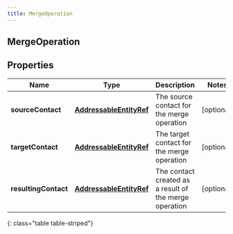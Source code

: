 ```yaml
---
title: MergeOperation
---
```


## MergeOperation

## Properties

| Name                 | Type                                                                     | Description                                            | Notes      |
| -------------------- | ------------------------------------------------------------------------ | ------------------------------------------------------ | ---------- |
| **sourceContact**    | <!----><!---->[**AddressableEntityRef**](AddressableEntityRef.md)<!----> | The source contact for the merge operation             | [optional] |
| **targetContact**    | <!----><!---->[**AddressableEntityRef**](AddressableEntityRef.md)<!----> | The target contact for the merge operation             | [optional] |
| **resultingContact** | <!----><!---->[**AddressableEntityRef**](AddressableEntityRef.md)<!----> | The contact created as a result of the merge operation | [optional] |

{: class="table table-striped"}
